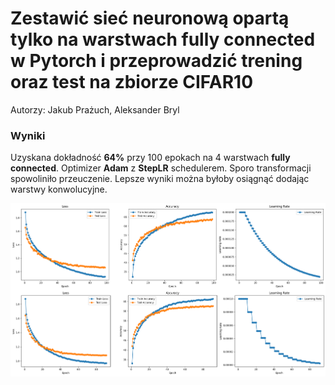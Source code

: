 # Zestawić sieć neuronową opartą tylko na warstwach fully connected w Pytorch i przeprowadzić trening oraz test na zbiorze CIFAR10


Autorzy: Jakub Prażuch, Aleksander Bryl

### Wyniki
Uzyskana dokładność **64%** przy 100 epokach na 4 warstwach **fully connected**. Optimizer **Adam** z **StepLR** schedulerem. Sporo transformacji spowoliniło przeuczenie. Lepsze wyniki można byłoby osiągnąć dodając warstwy konwolucyjne.

![Best scores png](Best%20scores%20~64%25.png)
